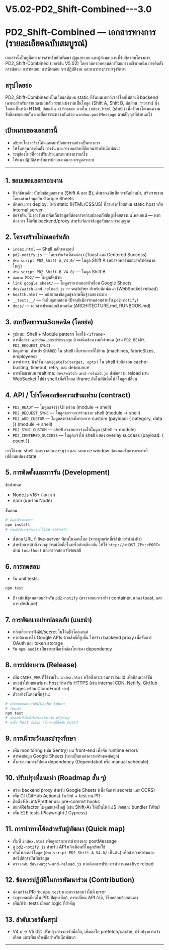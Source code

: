 ﻿# V5.02-PD2_Shift-Combined---3.0

# PD2_Shift-Combined — เอกสารทางการ (รายละเอียดฉบับสมบูรณ์)

เอกสารนี้เป็นคู่มือทางการสำหรับนักพัฒนา ผู้ดูแลระบบ และผู้ส่งมอบงานที่รับผิดชอบโครงการ PD2_Shift-Combined (เวอร์ชัน V5.02) โดยรวมครอบคลุมสถาปัตยกรรมเชิงเทคนิค การติดตั้ง การพัฒนา การทดสอบ การดีพลอย การปฏิบัติงาน และแนวทางการบำรุงรักษา

## สรุปโดยย่อ
PD2_Shift-Combined เป็นเว็บแอปแบบ static ที่รันบนเบราว์เซอร์โดยไม่ต้องมี backend เฉพาะสำหรับการแสดงผลหลัก ระบบแบ่งงานเป็นโมดูล (Shift A, Shift B, ตัดม้วน, รายงาน) ซึ่งโหลดเป็นหน้า HTML ย่อยผ่าน `<iframe>` ภายใน `index.html` (shell) เพื่อรักษาโดเมนความรับผิดชอบแยกกัน และสื่อสารระหว่างกันด้วย `window.postMessage` ตามสัญญาที่กำหนดไว้

## เป้าหมายของเอกสารนี้
- อธิบายโครงสร้างโค้ดและสถาปัตยกรรมอย่างเป็นทางการ
- ให้ขั้นตอนการติดตั้ง การรัน และการทดสอบที่ชัดเจนสำหรับนักพัฒนา
- ระบุช่องโหว่ที่ควรปรับปรุงและแนวทางการแก้ไข
- ให้แนวปฏิบัติสำหรับการปล่อยงานและการดูแลระบบ

---

## 1. ขอบเขตและกรอบงาน
- ฟังก์ชันหลัก: บันทึกข้อมูลกะงาน (Shift A และ B), คำนวณ/บันทึกการตัดม้วนผ้า, สร้างรายงานโดยผสานข้อมูลกับ Google Sheets
- ลักษณะการ deploy: ไฟล์ static (HTML/CSS/JS) ที่สามารถโฮสต์บน static host หรือ internal server
- ข้อจำกัด: ไม่รองรับการจัดเก็บข้อมูลที่ต้องการความปลอดภัยขั้นสูงโดยตรงบนไคลเอนต์ — หากต้องการ ให้เพิ่ม backend/proxy สำหรับจัดการข้อมูลลับและการอนุญาต

## 2. โครงสร้างโฟลเดอร์หลัก
- `index.html` — Shell หลักของแอป
- `pd2-notify.js` — ไลบรารีแจ้งเตือนกลาง (Toast และ Centered Success)
- `ปรับ script PD2_Shift-A_V4.0/` — โมดูล Shift A (หน้าจอฟอร์มและสคริปต์ขนาดใหญ่)
- `ปรับ script PD2_Shift-B_V4.0/` — โมดูล Shift B
- `ตัดม้วน PD2/` — โมดูลตัดม้วน
- `link google sheet/` — โมดูลรายงานและตัวเชื่อม Google Sheets
- `dev/watch-and-reload.js` — watcher สำหรับนักพัฒนา (WebSocket reload)
- `health.html` — หน้าแสดงข้อมูลสุขภาพพื้นฐานของระบบ
- `__tests__/` — ที่เก็บชุดทดสอบ (ปัจจุบันมีการทดสอบสำหรับ `pd2-notify`)
- `docs/` — เอกสารประกอบเชิงเทคนิค (ARCHITECTURE.md, RUNBOOK.md)

## 3. สถาปัตยกรรมเชิงเทคนิค (โดยย่อ)
- รูปแบบ: Shell + Module pattern โดยใช้ `<iframe>`
- การสื่อสาร: `window.postMessage` ด้วยชนิดข้อความที่กำหนด (เช่น `PD2_READY`, `PD2_REQUEST_SYNC`)
- ข้อมูลร่วม: ตัวแปร `SHARED` ใน shell เก็บรายการที่ใช้ร่วม (machines, fabricSizes, employees)
- การนำทาง: ฟังก์ชัน `navigateTo(target, opts)` ใน shell รับผิดชอบ cache-busting, timeout, retry, และ debounce
- การพัฒนาแบบ realtime: `dev/watch-and-reload.js` ส่งข้อความ reload ผ่าน WebSocket ไปยัง shell เพื่อรีโหลด iframe อัตโนมัติเมื่อไฟล์โมดูลเปลี่ยน

## 4. API / โปรโตคอลข้อความข้ามเฟรม (contract)
- `PD2_READY` — โมดูลแจ้งว่า UI พร้อม (module -> shell)
- `PD2_REQUEST_SYNC` — โมดูลขอรายการร่วมจาก shell (module -> shell)
- `PD2_ADD_CUSTOM` — โมดูลส่งคำขอเพิ่มรายการ custom (payload: { category, data }) (module -> shell)
- `PD2_SYNC_CUSTOM` — shell ส่งรายการร่วมให้โมดูล (shell -> module)
- `PD2_CENTERED_SUCCESS` — โมดูลแจ้งให้ shell แสดง overlay success (payload: { count })

การใช้งาน: shell จะตรวจสอบ `origin` และ source window ก่อนยอมรับการกระทำที่เปลี่ยนแปลง state

## 5. การติดตั้งและการรัน (Development)
ข้อกำหนด
- Node.js v16+ (แนะนำ)
- npm (มาพร้อม Node)

ขั้นตอน
```powershell
# ติดตั้งขึ้นตอนแรก
npm install
# เริ่มเซิร์ฟเวอร์พัฒนา (live-server)

```
- สังเกต URL ที่ live-server พิมพ์ในคอนโซล (จะระบุพอร์ตที่เซิร์ฟเวอร์กำลังฟัง)
- สำหรับการเข้าถึงจากอุปกรณ์มือถือในเครือข่ายเดียวกัน ให้ใช้ `http://<HOST_IP>:<PORT>` แทน `localhost` และตรวจสอบ firewall

## 6. การทดสอบ
- รัน unit tests:
```powershell
npm test
```
- ปัจจุบันมีชุดทดสอบสำหรับ `pd2-notify` (ตรวจสอบการสร้าง container, แสดง toast, และการ dedupe)

## 7. การพัฒนาอย่างปลอดภัย (แนะนำ)
- หลีกเลี่ยงการฝังคีย์/secret ในโค้ดฝั่งไคลเอนต์
- หากต้องการใช้ Google APIs ด้วยสิทธิ์ที่สูงขึ้น ให้สร้าง backend proxy เพื่อจัดการ OAuth และ token storage
- รัน `npm audit` เป็นระยะเพื่อเช็กช่องโหว่ของ dependency

## 8. การปล่อยงาน (Release)
- เพิ่ม `CACHE_VER` ที่ใช้งานใน `index.html` หรือตั้งกระบวนการ build เพื่อป้อนเวอร์ชัน
- แนะนำให้เผยแพร่ผ่าน host ที่รองรับ HTTPS (เช่น internal CDN, Netlify, GitHub Pages พร้อม CloudFront ฯลฯ)
- ตัวอย่างขั้นตอนพื้นฐาน:
```powershell
# เพิ่มหมายเลขเวอร์ชัน/Cache token
# รันเทสต์
npm test
# คัดลอกไฟล์ไปยังโฟลเดอร์สำหรับ deploy
# ส่งขึ้น host ที่เลือก (ขั้นตอนนี้ขึ้นกับ host)
```

## 9. การเฝ้าระวังและบำรุงรักษา
- เพิ่ม monitoring (เช่น Sentry) บน front-end เพื่อจับ runtime errors
- สำรองข้อมูล Google Sheets (หากเป็นแหล่งความจริงของข้อมูล)
- ตั้งกระบวนการอัปเดต dependency (Dependabot หรือ manual schedule)

## 10. ปรับปรุงที่แนะนำ (Roadmap สั้น ๆ)
- สร้าง backend proxy สำหรับ Google Sheets (เพื่อจัดการ secrets และ CORS)
- เพิ่ม CI (GitHub Actions) รัน lint + test บน PR
- ติดตั้ง ESLint/Prettier และ pre-commit hooks
- แยก/Refactor โมดูลขนาดใหญ่ (เช่น Shift-A) ให้เป็นไฟล์ JS ย่อยและ bundler (Vite)
- เพิ่ม E2E tests (Playwright / Cypress)

## 11. การนำทางโค้ดสำหรับผู้พัฒนา (Quick map)
- เริ่มที่ `index.html` เพื่อดูตรรกะการนำทางและ postMessage
- ดู `pd2-notify.js` สำหรับ API แจ้งเตือนที่โมดูลเรียกใช้
- เปิดโฟลเดอร์โมดูล (`ปรับ script PD2_Shift-A_V4.0/` เป็นต้น) เพื่อสำรวจฟอร์มและสคริปต์การบันทึกข้อมูล
- ตรวจสอบ `dev/watch-and-reload.js` หากต้องการปรับการทำงานของ live reload

## 12. ข้อควรปฏิบัติในการพัฒนาร่วม (Contribution)
- ก่อนสร้าง PR: รัน `npm test` และตรวจสอบว่าไม่มี error
- ระบุรายละเอียดใน PR: ปัญหาที่แก้, การเปลี่ยน API ถ้ามี, วิธีทดสอบด้วยตนเอง
- เพิ่ม/ปรับ tests เมื่อแก้ logic ที่สำคัญ

## 13. ลำดับเวอร์ชันสรุป
- V4.x → V5.02: ปรับปรุงการรองรับมือถือ, เพิ่มกลไก prefetch/cache, ปรับปรุงการแจ้งเตือน และเพิ่มเครื่องมือสำหรับนักพัฒนา

---

